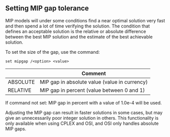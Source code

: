 ## Setting MIP gap tolerance
MIP models will under some conditions find a near optimal solution very fast and then spend a lot of time verifying the solution. The condition that defines an acceptable solution is the relative or absolute difference between the best MIP solution and the estimate of the best achievable solution.

To set the size of the gap, use the command:
```
set mipgap /<option> <value>
```

|<option>|Comment|
|---|---|
|ABSOLUTE|MIP gap in absolute value (value in currency)|
|RELATIVE|MIP gap in percent (value between 0 and 1)|

If command not set: MIP gap in percent with a value of 1.0e-4 will be used.

Adjusting the MIP gap can result in faster solutions in some cases, but may give an unnecessarily poor integer solution in others. This functionality is only available when using CPLEX and OSI, and OSI only handles absolute MIP gaps.